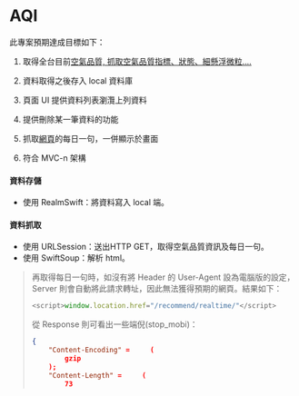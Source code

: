#  AQI

此專案預期達成目標如下：

1. 取得全台目前[空氣品質, 抓取空氣品質指標、狀態、細懸浮微粒....](https://opendata.epa.gov.tw/Data/Contents/AQI/)

2. 資料取得之後存入 local 資料庫

3. 頁面 UI 提供資料列表瀏灠上列資料

4. 提供刪除某一筆資料的功能

5. 抓取[網頁](http://www.appledaily.com.tw/index/dailyquote/)的每日一句，一併顯示於畫面
6. 符合 MVC-n 架構

#### 資料存儲

* 使用 RealmSwift：將資料寫入 local 端。

#### 資料抓取

* 使用 URLSession：送出HTTP GET，取得空氣品質資訊及每日一句。
* 使用 SwiftSoup：解析 html。

> 再取得每日一句時，如沒有將 Header 的 User-Agent 設為電腦版的設定，Server 則會自動將此請求轉址，因此無法獲得預期的網頁。結果如下：
>
> ```javascript
> <script>window.location.href="/recommend/realtime/"</script>
> ```
>
> 從 Response 則可看出一些端倪(stop_mobi)：
>
> ```json
> {
>     "Content-Encoding" =     (
>         gzip
>     );
>     "Content-Length" =     (
>         73
>     );
>     "Content-Type" =     (
>         "text/html"
>     );
>     Date =     (
>         "Sat, 11 May 2019 03:15:07 GMT"
>     );
>     Server =     (
>         Apache
>     );
>     "Set-Cookie" =     (
>         "remote_addr=61.213.151.62; path=/; domain=tw.appledaily.com"
>     );
>     Vary =     (
>         "Accept-Encoding"
>     );
>     "stop_mobi" =     (
>         true
>     );
> } 
> ```

#### Uint Testing (with dependency injection)

* Normal：測試 Data 物件轉換功能 (轉成 JsonArray or String) 是否如預期。

* Network：測試更換GET參數後，結果是否如預期。

* Network：透過 Protocol 讓專案可以使用 MockURLSession 及 MockURLSessionDataTask，進一步測試網路運作是否如預期。

  

> 參考：
>
> [Apple Developer - Start Developing iOS Apps (Swift)](https://developer.apple.com/library/archive/referencelibrary/GettingStarted/DevelopiOSAppsSwift/CreateATableView.html#//apple_ref/doc/uid/TP40015214-CH8-SW1)
>
> [urlsession-tutorial-getting-starte])(https://www.raywenderlich.com/567-urlsession-tutorial-getting-started)
>
> [NetworkingUintTest](https://github.com/koromiko/Tutorial/tree/master/NetworkingUnitTest.playground)
>
> [Swift開發指南：Protocols與Protocol Extensions的使用心法](https://www.appcoda.com.tw/swift-protocol/)